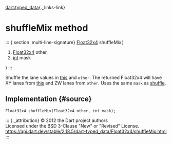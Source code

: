 [dart:typed\_data](../../dart-typed_data/dart-typed_data-library){._links-link}

shuffleMix method
=================

::: {.section .multi-line-signature}
[Float32x4](../float32x4-class) shuffleMix(

1.  [Float32x4](../float32x4-class) other,
2.  [int](../../dart-core/int-class) mask

)
:::

Shuffle the lane values in [this](../float32x4-class) and `other`. The
returned Float32x4 will have XY lanes from [this](../float32x4-class)
and ZW lanes from `other`. Uses the same `mask` as [shuffle](shuffle).

Implementation {#source}
--------------

``` {.language-dart data-language="dart"}
Float32x4 shuffleMix(Float32x4 other, int mask);
```

::: {._attribution}
© 2012 the Dart project authors\
Licensed under the BSD 3-Clause \"New\" or \"Revised\" License.\
<https://api.dart.dev/stable/2.18.5/dart-typed_data/Float32x4/shuffleMix.html>
:::
